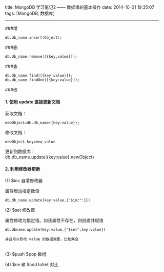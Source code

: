 title: MongoDB 学习笔记2 —— 数据库的基本操作
date: 2014-10-01 19:35:07
tags: [MongoDB, 数据库]

---

###增

    db.db_name.insert(Object);

###删<!--more-->

    db.db_name.remove([{key,value}]);

###查

    db.db_name.find([{key:value}]);
    db.db_name.findOne([{key:value}]);

###改

#### 1. 使用 update 直接更新文档

获取文档：

	newObject=db.db_name({key:value});

修改文档：

	newObject.key=new_value

更新到数据库：
​	
    db.db_name.update({key:value},newObject)

#### 2. 利用修改器更新

(1) $inc 自增修改器

属性增加指定数值

    db.db_name.update(key:value,{"$inc":1})

(2) $set 修改器

属性修改为指定值。如该属性不存在，则创建并赋值

	db.dbname.update(key:value,{"$set",key:value})
	
	并且可以修改 value 的数据类型，比如集合


​	
(3) $push $pop 数组

(4) $ne 和 $addToSet 对比